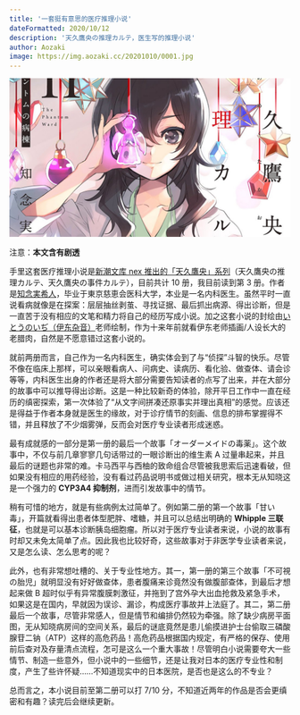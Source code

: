 ```yaml
---
title: '一套挺有意思的医疗推理小说'
dateFormatted: 2020/10/12
description: '天久鷹央の推理カルテ，医生写的推理小说'
author: Aozaki
image: https://img.aozaki.cc/20201010/0001.jpg
---
```


![cover](../../../public/assets/images/20201012/0001.jpg)

注意：**本文含有剧透**

手里这套医疗推理小说是[新潮文库 nex 推出的「天久鷹央」系列](https://www.shinchobunko-nex.jp/special/180027.html)（天久鷹央の推理カルテ、天久鷹央の事件カルテ），目前共计 10 册，我目前读到第 3 册。作者是[知念実希人](https://www.wikiwand.com/ja/知念実希人)，毕业于東京慈恵会医科大学，本业是一名内科医生。虽然平时一直说看病就像是在探案：层层抽丝剥茧、寻找证据、最后抓出病源、得出诊断，但是一直苦于没有相应的文笔和精力将自己的经历写成小说。加之这套小说的封绘由[いとうのいぢ（伊东杂音）](https://www.wikiwand.com/ja/いとうのいぢ)老师绘制，作为十来年前就看伊东老师插画/人设长大的老腊肉，自然是不愿意错过这套小说的。

就前两册而言，自己作为一名内科医生，确实体会到了与“侦探”斗智的快乐。尽管不像在临床上那样，可以亲眼看病人、问病史、读病历、看化验、做查体、请会诊等等，内科医生出身的作者还是将大部分需要告知读者的点写了出来，并在大部分的故事中可以推导得出诊断。这是一种比较新奇的体验，除开平日工作中一直在经历的缜密探索，第一次体验了“从文字间拼凑还原事实并理出真相”的感觉。应该还是得益于作者本身就是医生的缘故，对于诊疗情节的刻画、信息的排布掌握得不错，并且释放了不少烟雾弹，反而会对医疗专业读者形成迷惑。

最有成就感的一部分是第一册的最后一个故事「オーダーメイドの毒薬」。这个故事中，不仅与前几章寥寥几句话带过的一眼诊断出的维生素 A 过量串起来，并且最后的谜题也非常的难。卡马西平与西柚的致命组合尽管被我思索后迅速看破，但如果没有相应的用药经验，没有看过药品说明书或做过相关研究，根本无从知晓这是一个强力的 **CYP3A4 抑制剂**，进而引发故事中的情节。

稍有可惜的地方，就是有些病例太过简单了。例如第二册的第一个故事「甘い毒」，开篇就看得出患者体型肥胖、嗜糖，并且可以总结出明确的 **Whipple 三联征**，也就是可以基本诊断胰岛细胞瘤。所以对于医疗专业读者来说，小说的故事有时却又未免太简单了点。因此我也比较好奇，这些故事对于非医学专业读者来说，又是怎么读、怎么思考的呢？

此外，也有非常想吐槽的、关于专业性地方。其一，第一册的第三个故事「不可視の胎児」就明显没有好好做查体，患者腹痛来诊竟然没有做腹部查体，到最后才想起来做 B 超时似乎有异常腹膜刺激征，并拖到了宫外孕大出血抢救及紧急手术，如果这是在国内，早就因为误诊、漏诊，构成医疗事故并上法庭了。其二，第二册最后一个故事，尽管非常感人，但是情节和编排仍然较为牵强。除了缺少病房平面图，无从知晓病房间的空间关系，最后的谜底竟然是患儿偷摸进护士台偷取三磷酸腺苷二钠（ATP）这样的高危药品！高危药品根据国内规定，有严格的保存、使用前后查对及存量清点流程，怎可是这么一个重大事故！尽管明白小说需要夸大一些情节、制造一些意外，但小说中的一些细节，还是让我对日本的医疗专业性和制度，产生了些许怀疑……不知道现实中的日本医院，是否也是这么的不专业？

总而言之，本小说目前至第二册可以打 7/10 分，不知道近两年的作品是否会更缜密和有趣？读完后会继续更新。
